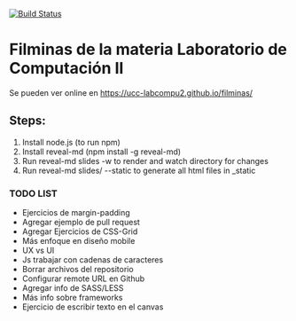[![Build Status](https://travis-ci.org/UCC-LabCompu2/filminas.svg?branch=master)](https://travis-ci.org/UCC-LabCompu2/filminas)

Filminas de la materia Laboratorio de Computación II
====================================================

Se pueden ver online en https://ucc-labcompu2.github.io/filminas/


Steps:
------

1. Install node.js (to run npm)
2. Install reveal-md (npm install -g reveal-md)
3. Run reveal-md slides -w to render and watch directory for changes
4. Run reveal-md slides/ --static to generate all html files in _static



### TODO LIST
* Ejercicios de margin-padding
* Agregar ejemplo de pull request
* Agregar Ejercicios de CSS-Grid
* Más enfoque en diseño mobile
* UX vs UI
* Js trabajar con cadenas de caracteres
* Borrar archivos del repositorio
* Configurar remote URL en Github
* Agregar info de SASS/LESS
* Más info sobre frameworks
* Ejercicio de escribir texto en el canvas
